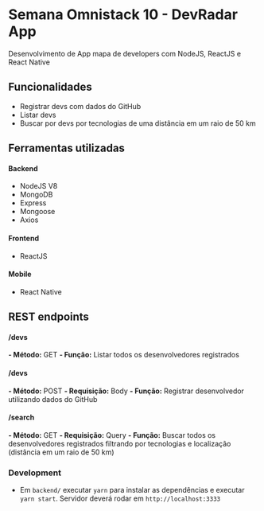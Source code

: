 # Semana Omnistack 10 - DevRadar App

Desenvolvimento de App mapa de developers
com NodeJS, ReactJS e React Native

## Funcionalidades
- Registrar devs com dados do GitHub
- Listar devs
- Buscar por devs por tecnologias de uma distância em um raio de 50 km

## Ferramentas utilizadas
#### Backend
- NodeJS V8
- MongoDB
- Express
- Mongoose
- Axios

#### Frontend
- ReactJS

#### Mobile
- React Native

## REST endpoints
#### /devs
  **- Método:** GET
  **- Função:** Listar todos os desenvolvedores registrados

#### /devs
  **- Método:** POST
  **- Requisição:** Body
  **- Função:** Registrar desenvolvedor utilizando dados do GitHub

#### /search
  **- Método:** GET
  **- Requisição:** Query
  **- Função:** Buscar todos os desenvolvedores registrados filtrando por tecnologias e localização (distância em um raio de 50 km)

### Development
- Em `backend/` executar `yarn` para instalar as dependências e executar `yarn start`. Servidor deverá rodar em `http://localhost:3333`